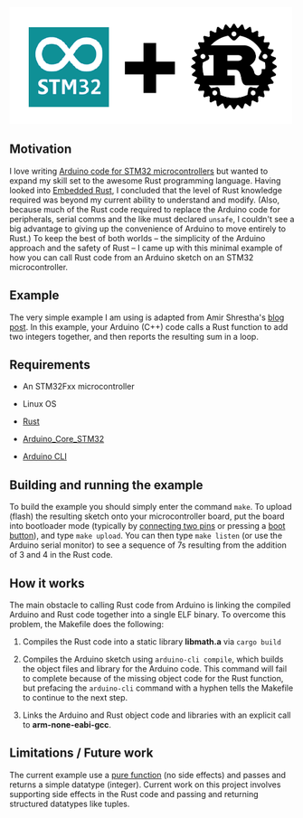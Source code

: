 <img src="logo.png" width=500>

## Motivation

I love writing [Arduino code for STM32
microcontrollers](https://github.com/stm32duino) but wanted to expand my skill
set to the awesome Rust programming language.  Having looked into [Embedded
Rust](https://docs.rust-embedded.org/book/), I concluded that the  level of
Rust knowledge required was beyond my current ability to understand and modify.
(Also, because much of the Rust code required to replace the Arduino code for peripherals,
serial comms and the like must declared ```unsafe```,  I couldn't see a big advantage
to giving up the convenience of Arduino to move entirely to Rust.) To keep the
best of both worlds &ndash; the simplicity of the Arduino approach and the
safety of Rust &ndash; I came up with this minimal example of how you
can call Rust code from an Arduino sketch on an STM32 microcontroller.  

## Example 

The very simple example I am using is adapted from Amir Shrestha's
[blog post](https://amirkoblog.wordpress.com/2018/07/05/calling-rust-code-from-c-c/).
In this example, your Arduino (C++) code calls a Rust function to add two integers
together, and then reports the resulting sum in a loop.

## Requirements

* An STM32Fxx microcontroller

* Linux OS

* [Rust](https://www.rust-lang.org/tools/install)

* [Arduino\_Core\_STM32](https://github.com/stm32duino/Arduino_Core_STM32)

* [Arduino CLI](https://arduino.github.io/arduino-cli/0.31/installation/)

## Building and running the example

To build the example you should simply enter the command ```make```.  To
upload (flash) the resulting sketch onto your microcontroller board, put the
board into bootloader mode (typically by
[connecting two pins](https://cdn-learn.adafruit.com/assets/assets/000/083/645/medium800/feather_boards_image.png?1572999908)
or pressing a 
[boot button](https://cdn-shop.adafruit.com/970x728/4877-00.jpg)),
and type ```make upload```.  You can then type ```make listen``` (or use the
Arduino serial monitor) to see a sequence of 7s resulting from the addition of 3 and 4 in the Rust code.

## How it works

The main obstacle to calling Rust code from Arduino is linking the compiled
Arduino and Rust code together into a single ELF binary.  To overcome this
problem, the Makefile does the following:

1. Compiles the Rust code into a static library <b>libmath.a</b> via ```cargo build```

2. Compiles the Arduino sketch using ```arduino-cli compile```, which builds the
object files and library for the Arduino code.  This command will fail to complete because
of the missing object code for the Rust function, but prefacing the ```arduino-cli```
command with a hyphen tells the Makefile to continue to the next step.

3. Links the Arduino and Rust object code and libraries with an explicit call to
<b>arm-none-eabi-gcc</b>.

## Limitations / Future work

The current example use a [pure function](https://en.wikipedia.org/wiki/Pure_function) (no side effects)  and
passes and returns a simple datatype (integer).  Current work on this project involves supporting side effects
in the Rust code and passing and returning structured datatypes like tuples.
